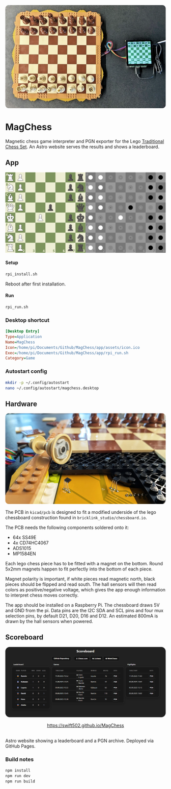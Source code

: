![](images/thumb.webp)

# MagChess

Magnetic chess game interpreter and PGN exporter for the Lego [Traditional Chess Set](https://www.lego.com/en-cz/product/traditional-chess-set-40719). An Astro website serves the results and shows a leaderboard.

## App

![](images/app.png)

#### Setup

```bash
rpi_install.sh
```

Reboot after first installation.

#### Run

```bash
rpi_run.sh
```

### Desktop shortcut

```ini
[Desktop Entry]
Type=Application
Name=MagChess
Icon=/home/pi/Documents/Github/MagChess/app/assets/icon.ico
Exec=/home/pi/Documents/Github/MagChess/app/rpi_run.sh
Category=Game
```

### Autostart config

```bash
mkdir -p ~/.config/autostart
nano ~/.config/autostart/magchess.desktop
```

## Hardware

![](images/hw.webp)

The PCB in `kicad/pcb` is designed to fit a modified underside of the lego chessboard construction found in `bricklink_studio/chessboard.io`.

The PCB needs the following components soldered onto it:

- 64x SS49E
- 4x CD74HC4067
- ADS1015
- MP1584EN

Each lego chess piece has to be fitted with a magnet on the bottom. Round 5x2mm magnets happen to fit perfectly into the bottom of each piece.

Magnet polarity is important, if white pieces read magnetic north, black pieces should be flipped and read south. The hall sensors will then read colors as positive/negative voltage, which gives the app enough information to interpret chess moves correctly.

The app should be installed on a Raspberry Pi. The chessboard draws 5V and GND from the pi. Data pins are the I2C SDA and SCL pins and four mux selection pins, by default D21, D20, D16 and D12. An estimated 800mA is drawn by the hall sensors when powered.

## Scoreboard

![](images/scoreboard.png)

<div align="center">
    <a href="https://swift502.github.io/MagChess">https://swift502.github.io/MagChess</a>
</div>
<br>

Astro website showing a leaderboard and a PGN archive. Deployed via GitHub Pages.

### Build notes

```bash
npm install
npm run dev
npm run build
```